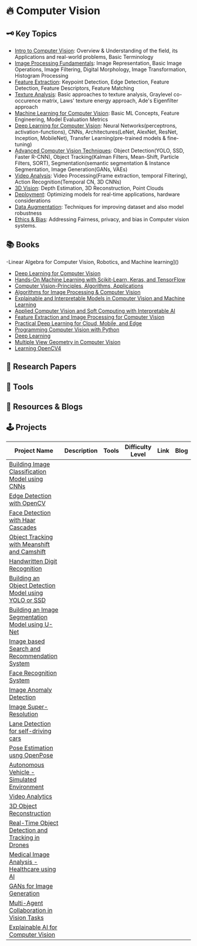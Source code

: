 # 🔥 Computer Vision



## 🗝️ Key Topics

- [Intro to Computer Vision](): Overview & Understanding of the field, its Applications and real-world problems, Basic Terminology
- [Image Processing Fundamentals](): Image Representation, Basic Image Operations, Image Filtering, Digital Morphology, Image Transformation, Histogram Processing
- [Feature Extraction](): Keypoint Detection, Edge Detection, Feature Detection, Feature Descriptors, Feature Matching
- [Texture Analysis](): Basic approaches to texture analysis, Graylevel co-occurence matrix, Laws' texture energy approach, Ade's Eigenfilter approach
- [Machine Learning for Computer Vision](): Basic ML Concepts, Feature Engineering, Model Evaluation Metrics
- [Deep Learning for Computer Vision](): Neural Networks(perceptrons, activation-functions), CNNs, Architectures(LeNet, AlexNet, ResNet, Inception, MobileNet), Transfer Learning(pre-trained models & fine-tuning)
- [Advanced Computer Vision Techniques](): Object Detection(YOLO, SSD, Faster R-CNN), Object Tracking(Kalman Filters, Mean-Shift, Particle Filters, SORT), Segmentation(semantic segmentation & Instance Segmentation, Image Generation(GANs, VAEs)
- [Video Analysis](): Video Processing(Frame extraction, temporal Filtering), Action Recognition(Temporal CN, 3D CNNs)
- [3D Vision](): Depth Estimation, 3D Reconstruction, Point Clouds
- [Deployment](): Optimizing models for real-time applications, hardware considerations
- [Data Augmentation](): Techniques for improving dataset and also model robustness
- [Ethics & Bias](): Addressing Fairness, privacy, and bias in Computer vision systems.


## 📚 Books

-Linear Algebra for Computer Vision, Robotics, and Machine learning]()
- [Deep Learning for Computer Vision]()
- [Hands-On Machine Learning with Scikit-Learn, Keras, and TensorFlow]()
- [Computer Vision-Principles, Algorithms, Applications]()
- [Algorithms for Image Processing & Computer Vision]()
- [Explainable and Interpretable Models in Computer Vision and Machine Learning]()
- [Applied Computer Vision and Soft Computing with Interpretable AI]()
- [Feature Extraction and Image Processing for Computer Vision]()
- [Practical Deep Learning for Cloud, Mobile, and Edge]()
- [Programming Computer Vision with Python]()
- [Deep Learning]()
- [Multiple View Geometry in Computer Vision]()
- [Learning OpenCV4]()



## 🧻 Research Papers






## 🧰 Tools













## 📎 Resources & Blogs









## 🕹️ Projects

| Project Name | Description | Tools | Difficulty Level | Link | Blog |
| -----------|-----------|---------|---------|---------|---------|
| [Building Image Classification Model using CNNs]() |
| [Edge Detection with OpenCV]()
| [Face Detection with Haar Cascades]()
| [Object Tracking with Meanshift and Camshift]()
| [Handwritten Digit Recognition]()
| [Building an Object Detection Model using YOLO or SSD]()
| [Building an Image Segmentation Model using U-Net]() 
| [Image based Search and Recommendation System]()
| [Face Recognition System]()
| [Image Anomaly Detection]()
| [Image Super-Resolution]()
| [Lane Detection for self-driving cars]()
| [Pose Estimation usng OpenPose]()
| [Autonomous Vehicle - Simulated Environment]()
| [Video Analytics]()
| [3D Object Reconstruction]()
| [Real-Time Object Detection and Tracking in Drones]()
| [Medical Image Analysis - Healthcare using AI]()
| [GANs for Image Generation]()
| [Multi-Agent Collaboration in Vision Tasks]()
| [Explainable AI for Computer Vision]()






